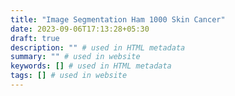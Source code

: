 ```yaml
---
title: "Image Segmentation Ham 1000 Skin Cancer"
date: 2023-09-06T17:13:28+05:30
draft: true
description: "" # used in HTML metadata
summary: "" # used in website
keywords: [] # used in HTML metadata
tags: [] # used in website
---
```


